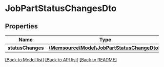 # JobPartStatusChangesDto

## Properties
Name | Type | Description | Notes
------------ | ------------- | ------------- | -------------
**statusChanges** | [**\Memsource\Model\JobPartStatusChangeDto[]**](JobPartStatusChangeDto.md) |  | [optional] 

[[Back to Model list]](../README.md#documentation-for-models) [[Back to API list]](../README.md#documentation-for-api-endpoints) [[Back to README]](../README.md)


